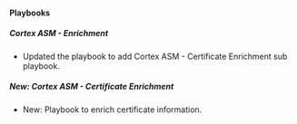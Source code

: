 
#### Playbooks

##### Cortex ASM - Enrichment

- Updated the playbook to add Cortex ASM - Certificate Enrichment sub playbook.
##### New: Cortex ASM - Certificate Enrichment

- New: Playbook to enrich certificate information.
